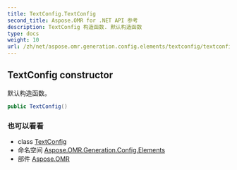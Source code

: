 ```yaml
---
title: TextConfig.TextConfig
second_title: Aspose.OMR for .NET API 参考
description: TextConfig 构造函数. 默认构造函数
type: docs
weight: 10
url: /zh/net/aspose.omr.generation.config.elements/textconfig/textconfig/
---
```

## TextConfig constructor

默认构造函数。

```csharp
public TextConfig()
```

### 也可以看看

* class [TextConfig](../)
* 命名空间 [Aspose.OMR.Generation.Config.Elements](../../textconfig/)
* 部件 [Aspose.OMR](../../../)


